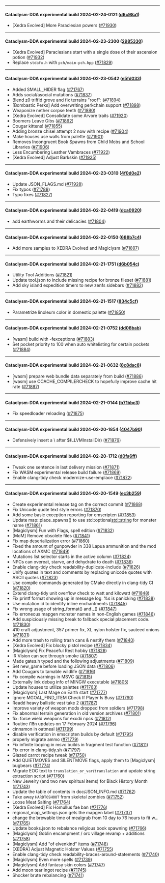
---

#### Cataclysm-DDA experimental build 2024-02-24-0121 ([d6c98a1](https://github.com/CleverRaven/Cataclysm-DDA/releases/tag/cdda-experimental-2024-02-24-0121))

* [Xedra Evolved] More Paraclesian powers ([#71930](https://github.com/CleverRaven/Cataclysm-DDA/pull/71930))

---

#### Cataclysm-DDA experimental build 2024-02-23-2300 ([2985330](https://github.com/CleverRaven/Cataclysm-DDA/releases/tag/cdda-experimental-2024-02-23-2300))

* [Xedra Evolved] Paraclesians start with a single dose of their ascension potion ([#71932](https://github.com/CleverRaven/Cataclysm-DDA/pull/71932))
* Replace `stdafx.h` with `pch/main-pch.hpp` ([#71829](https://github.com/CleverRaven/Cataclysm-DDA/pull/71829))

---

#### Cataclysm-DDA experimental build 2024-02-23-0542 ([e5fd033](https://github.com/CleverRaven/Cataclysm-DDA/releases/tag/cdda-experimental-2024-02-23-0542))

* Added SMALL_HIDER flag ([#71767](https://github.com/CleverRaven/Cataclysm-DDA/pull/71767))
* Adds social/asocial mutations ([#71837](https://github.com/CleverRaven/Cataclysm-DDA/pull/71837))
* Blend z0 triffid grove and fix terrains "roof": ([#71894](https://github.com/CleverRaven/Cataclysm-DDA/pull/71894))
* [Bombastic Perks] Add overwriting perkchain support ([#71898](https://github.com/CleverRaven/Cataclysm-DDA/pull/71898))
* Weaponize nether corpse teeth ([#71880](https://github.com/CleverRaven/Cataclysm-DDA/pull/71880))
* [Xedra Evolved] Consolidate some Arvore traits ([#71920](https://github.com/CleverRaven/Cataclysm-DDA/pull/71920))
* Boomers Leave Gibs ([#71862](https://github.com/CleverRaven/Cataclysm-DDA/pull/71862))
* Cougar kittens! ([#71855](https://github.com/CleverRaven/Cataclysm-DDA/pull/71855))
* Adding bronze chisel attempt 2 now with recipe ([#71904](https://github.com/CleverRaven/Cataclysm-DDA/pull/71904))
* Make houses use walls from palette ([#71901](https://github.com/CleverRaven/Cataclysm-DDA/pull/71901))
* Removes Incongruent Book Spawns from Child Mobs and School Libraries ([#71906](https://github.com/CleverRaven/Cataclysm-DDA/pull/71906))
* Less Encumbering Leather Vambraces ([#71922](https://github.com/CleverRaven/Cataclysm-DDA/pull/71922))
* [Xedra Evolved] Adjust Barkskin ([#71925](https://github.com/CleverRaven/Cataclysm-DDA/pull/71925))

---

#### Cataclysm-DDA experimental build 2024-02-23-0310 ([4f0d0e2](https://github.com/CleverRaven/Cataclysm-DDA/releases/tag/cdda-experimental-2024-02-23-0310))

* Update JSON_FLAGS.md ([#71928](https://github.com/CleverRaven/Cataclysm-DDA/pull/71928))
* Fix typos ([#71788](https://github.com/CleverRaven/Cataclysm-DDA/pull/71788))
* Typo fixes ([#71827](https://github.com/CleverRaven/Cataclysm-DDA/pull/71827))

---

#### Cataclysm-DDA experimental build 2024-02-22-0419 ([dca0920](https://github.com/CleverRaven/Cataclysm-DDA/releases/tag/cdda-experimental-2024-02-22-0419))

* add earthworms and their delicacies ([#71804](https://github.com/CleverRaven/Cataclysm-DDA/pull/71804))

---

#### Cataclysm-DDA experimental build 2024-02-22-0150 ([688b7c4](https://github.com/CleverRaven/Cataclysm-DDA/releases/tag/cdda-experimental-2024-02-22-0150))

* Add more samples to XEDRA Evolved and Magiclysm ([#71897](https://github.com/CleverRaven/Cataclysm-DDA/pull/71897))

---

#### Cataclysm-DDA experimental build 2024-02-21-1751 ([d6b054c](https://github.com/CleverRaven/Cataclysm-DDA/releases/tag/cdda-experimental-2024-02-21-1751))

* Utility Tool Additions ([#71821](https://github.com/CleverRaven/Cataclysm-DDA/pull/71821))
* Update tool.json to include missing recipe for bronze fileset ([#71881](https://github.com/CleverRaven/Cataclysm-DDA/pull/71881))
* Add sky island expedition timers to new zenfs sidebars ([#71882](https://github.com/CleverRaven/Cataclysm-DDA/pull/71882))

---

#### Cataclysm-DDA experimental build 2024-02-21-1517 ([834c5cf](https://github.com/CleverRaven/Cataclysm-DDA/releases/tag/cdda-experimental-2024-02-21-1517))

* Parametrize linoleum color in domestic palette ([#71850](https://github.com/CleverRaven/Cataclysm-DDA/pull/71850))

---

#### Cataclysm-DDA experimental build 2024-02-21-0752 ([dd08bab](https://github.com/CleverRaven/Cataclysm-DDA/releases/tag/cdda-experimental-2024-02-21-0752))

* [wasm] build with -fexceptions ([#71883](https://github.com/CleverRaven/Cataclysm-DDA/pull/71883))
* Set pocket priority to 100 when auto whitelisting for certain pockets ([#71884](https://github.com/CleverRaven/Cataclysm-DDA/pull/71884))

---

#### Cataclysm-DDA experimental build 2024-02-21-0632 ([8c8dac8](https://github.com/CleverRaven/Cataclysm-DDA/releases/tag/cdda-experimental-2024-02-21-0632))

* [wasm] prepare web bundle data separately from build ([#71886](https://github.com/CleverRaven/Cataclysm-DDA/pull/71886))
* [wasm] use CCACHE_COMPILERCHECK to hopefully improve cache hit rate ([#71887](https://github.com/CleverRaven/Cataclysm-DDA/pull/71887))

---

#### Cataclysm-DDA experimental build 2024-02-21-0144 ([b71bbc3](https://github.com/CleverRaven/Cataclysm-DDA/releases/tag/cdda-experimental-2024-02-21-0144))

* Fix speedloader reloading ([#71875](https://github.com/CleverRaven/Cataclysm-DDA/pull/71875))

---

#### Cataclysm-DDA experimental build 2024-02-20-1854 ([4047b90](https://github.com/CleverRaven/Cataclysm-DDA/releases/tag/cdda-experimental-2024-02-20-1854))

* Defensively insert a \ after $(LLVMInstallDir) ([#71876](https://github.com/CleverRaven/Cataclysm-DDA/pull/71876))

---

#### Cataclysm-DDA experimental build 2024-02-20-1712 ([d0fa6ff](https://github.com/CleverRaven/Cataclysm-DDA/releases/tag/cdda-experimental-2024-02-20-1712))

* Tweak one sentence in last delivery mission ([#71871](https://github.com/CleverRaven/Cataclysm-DDA/pull/71871))
* Fix WASM experimental release build failure ([#71869](https://github.com/CleverRaven/Cataclysm-DDA/pull/71869))
* Enable clang-tidy check modernize-use-emplace ([#71872](https://github.com/CleverRaven/Cataclysm-DDA/pull/71872))

---

#### Cataclysm-DDA experimental build 2024-02-20-1549 ([ec3b259](https://github.com/CleverRaven/Cataclysm-DDA/releases/tag/cdda-experimental-2024-02-20-1549))

* Create experimental release tag on the correct commit ([#71868](https://github.com/CleverRaven/Cataclysm-DDA/pull/71868))
* Fix Unicode quote text style errors ([#71870](https://github.com/CleverRaven/Cataclysm-DDA/pull/71870))
* Add some basic exception reporting for emscripten ([#71853](https://github.com/CleverRaven/Cataclysm-DDA/pull/71853))
* Update map::place_spawns() to use std::optional<std::string> for monster name ([#71861](https://github.com/CleverRaven/Cataclysm-DDA/pull/71861))
* [Magiclysm] Fun with Flags, spell edition ([#71832](https://github.com/CleverRaven/Cataclysm-DDA/pull/71832))
* [MoM] Remove obsolete files ([#71841](https://github.com/CleverRaven/Cataclysm-DDA/pull/71841))
* Fix map deserialization error ([#71860](https://github.com/CleverRaven/Cataclysm-DDA/pull/71860))
* Fixed the amount of gunpowder in 338 Lapua ammunition and the mod locations of AXMC ([#71849](https://github.com/CleverRaven/Cataclysm-DDA/pull/71849))
* Mutations list selector starts in the active column ([#71824](https://github.com/CleverRaven/Cataclysm-DDA/pull/71824))
* NPCs can overeat, starve, and dehydrate to death ([#71836](https://github.com/CleverRaven/Cataclysm-DDA/pull/71836))
* Enable clang-tidy check readability-duplicate-include ([#71826](https://github.com/CleverRaven/Cataclysm-DDA/pull/71826))
* Unify quotes in text and comments by replacing unicode quotes with ASCII quotes ([#71823](https://github.com/CleverRaven/Cataclysm-DDA/pull/71823))
* Use compile commands generated by CMake directly in clang-tidy CI ([#71820](https://github.com/CleverRaven/Cataclysm-DDA/pull/71820))
* Extend clang-tidy unit overflow check to watt and kilowatt ([#71848](https://github.com/CleverRaven/Cataclysm-DDA/pull/71848))
* Fix printf format showing up in message log: %s is panicking ([#71838](https://github.com/CleverRaven/Cataclysm-DDA/pull/71838))
* Use mutation id to identify inline enchantments ([#71845](https://github.com/CleverRaven/Cataclysm-DDA/pull/71845))
* Fix wrong usage of string_format() and _() ([#71847](https://github.com/CleverRaven/Cataclysm-DDA/pull/71847))
* Fix erroneous mapgen monster names in non-English games ([#71846](https://github.com/CleverRaven/Cataclysm-DDA/pull/71846))
* Add suspiciously missing break to fallback special placement code. ([#71830](https://github.com/CleverRaven/Cataclysm-DDA/pull/71830))
* 410 craft adjustment, 357 primer fix, XL nylon holster fix, sauteed onions ([#71831](https://github.com/CleverRaven/Cataclysm-DDA/pull/71831))
* Add more trash to rolling trash cans & nestify them ([#71840](https://github.com/CleverRaven/Cataclysm-DDA/pull/71840))
* [Xedra Evolved] Fix blocky pistol recipe ([#71834](https://github.com/CleverRaven/Cataclysm-DDA/pull/71834))
* [Magiclysm] Fix Peaceful Rest hobby ([#71828](https://github.com/CleverRaven/Cataclysm-DDA/pull/71828))
* IR Vision can see through smoke ([#71807](https://github.com/CleverRaven/Cataclysm-DDA/pull/71807))
* Made gates.h typed and the following adjustments ([#71809](https://github.com/CleverRaven/Cataclysm-DDA/pull/71809))
* Set new_game before loading JSON data ([#71806](https://github.com/CleverRaven/Cataclysm-DDA/pull/71806))
* Add Cougars to tamable wildlife ([#71816](https://github.com/CleverRaven/Cataclysm-DDA/pull/71816))
* Fix compile warnings in MSVC ([#71815](https://github.com/CleverRaven/Cataclysm-DDA/pull/71815))
* Externally link debug info of MINGW executable ([#71805](https://github.com/CleverRaven/Cataclysm-DDA/pull/71805))
* Update houses to utilize palettes ([#71763](https://github.com/CleverRaven/Cataclysm-DDA/pull/71763))
* [Magiclysm] Last Mage on Earth start ([#71777](https://github.com/CleverRaven/Cataclysm-DDA/pull/71777))
* Ignore MGOAL_FIND_ITEM Check If Player Is Busy ([#71790](https://github.com/CleverRaven/Cataclysm-DDA/pull/71790))
* Readd heavy ballistic vest take 2 ([#71787](https://github.com/CleverRaven/Cataclysm-DDA/pull/71787))
* Improve variety of weapon mods dropped from soldiers ([#71798](https://github.com/CleverRaven/Cataclysm-DDA/pull/71798))
* Fix abnormal terrain generation in old version archives ([#71801](https://github.com/CleverRaven/Cataclysm-DDA/pull/71801))
* fix: force wield weapons for exodii npcs ([#71812](https://github.com/CleverRaven/Cataclysm-DDA/pull/71812))
* Routine i18n updates on 17 February 2024 ([#71796](https://github.com/CleverRaven/Cataclysm-DDA/pull/71796))
* cinnamon in oatmeal ([#71799](https://github.com/CleverRaven/Cataclysm-DDA/pull/71799))
* disable verification in emscripten builds by default ([#71795](https://github.com/CleverRaven/Cataclysm-DDA/pull/71795))
* properly migrate ammo ([#71779](https://github.com/CleverRaven/Cataclysm-DDA/pull/71779))
* Fix infinite looping in msvc builds in fragment test function ([#71811](https://github.com/CleverRaven/Cataclysm-DDA/pull/71811))
* Fix error in clang-tidy.sh ([#71797](https://github.com/CleverRaven/Cataclysm-DDA/pull/71797))
* Glazed carrot recipe tweak ([#71750](https://github.com/CleverRaven/Cataclysm-DDA/pull/71750))
* Add QUIETMOVES and SILENTMOVE flags, apply them to [Magiclysm] bugbears ([#71774](https://github.com/CleverRaven/Cataclysm-DDA/pull/71774))
* Migrate EOC text to `translation_or_var`/`translation` and update string extraction script ([#71760](https://github.com/CleverRaven/Cataclysm-DDA/pull/71760))
* New Jewelry (and two new spiritual items) for Black History Month ([#71743](https://github.com/CleverRaven/Cataclysm-DDA/pull/71743))
* Update the table of contents in doc/JSON_INFO.md ([#71762](https://github.com/CleverRaven/Cataclysm-DDA/pull/71762))
* Take away ``HARDTOSHOOT`` from skeletal zombies ([#71752](https://github.com/CleverRaven/Cataclysm-DDA/pull/71752))
* Loose Meat Salting ([#71764](https://github.com/CleverRaven/Cataclysm-DDA/pull/71764))
* [Xedra Evolved] Fix Homullus fae ban ([#71776](https://github.com/CleverRaven/Cataclysm-DDA/pull/71776))
* regional_map_settings.json gets the mapgen label ([#71737](https://github.com/CleverRaven/Cataclysm-DDA/pull/71737))
* change the brewable time of mealgrub from 10 day to 76 hours to fit w… ([#71765](https://github.com/CleverRaven/Cataclysm-DDA/pull/71765))
* Update books.json to rebalance religious book spawning ([#71766](https://github.com/CleverRaven/Cataclysm-DDA/pull/71766))
* [Magiclysm] Goblin encampment / orc village revamp + additions ([#71758](https://github.com/CleverRaven/Cataclysm-DDA/pull/71758))
* [Magiclysm] Add "of elvenkind" items ([#71748](https://github.com/CleverRaven/Cataclysm-DDA/pull/71748))
* [XEDRA] Adjust Magnetic Holster Values ([#71755](https://github.com/CleverRaven/Cataclysm-DDA/pull/71755))
* Enable clang-tidy check readability-braces-around-statements ([#71740](https://github.com/CleverRaven/Cataclysm-DDA/pull/71740))
* [Magiclysm] Even more spells ([#71739](https://github.com/CleverRaven/Cataclysm-DDA/pull/71739))
* [Magiclysm] Add fantasy skin colors  ([#71747](https://github.com/CleverRaven/Cataclysm-DDA/pull/71747))
* Add moon tear ingot recipe ([#71745](https://github.com/CleverRaven/Cataclysm-DDA/pull/71745))
* Shocker brute rebalancing ([#71741](https://github.com/CleverRaven/Cataclysm-DDA/pull/71741))
